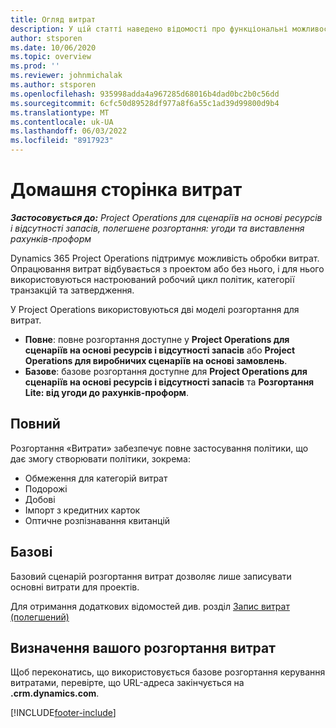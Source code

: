 ```yaml
---
title: Огляд витрат
description: У цій статті наведено відомості про функціональні можливості витрат у Project Operations.
author: stsporen
ms.date: 10/06/2020
ms.topic: overview
ms.prod: ''
ms.reviewer: johnmichalak
ms.author: stsporen
ms.openlocfilehash: 935998adda4a967285d68016b4dad0bc2b0c56dd
ms.sourcegitcommit: 6cfc50d89528df977a8f6a55c1ad39d99800d9b4
ms.translationtype: MT
ms.contentlocale: uk-UA
ms.lasthandoff: 06/03/2022
ms.locfileid: "8917923"
---
```

# <a name="expense-home-page"></a>Домашня сторінка витрат

_**Застосовується до:** Project Operations для сценаріїв на основі ресурсів і відсутності запасів, полегшене розгортання: угоди та виставлення рахунків-проформ_


Dynamics 365 Project Operations підтримує можливість обробки витрат. Опрацювання витрат відбувається з проектом або без нього, і для нього використовуються настроюваний робочий цикл політик, категорії транзакцій та затвердження.

У Project Operations використовуються дві моделі розгортання для витрат. 

- **Повне**: повне розгортання доступне у **Project Operations для сценаріїв на основі ресурсів і відсутності запасів** або **Project Operations для виробничих сценаріїв на основі замовлень**.
- **Базове**: базове розгортання доступне для **Project Operations для сценаріїв на основі ресурсів і відсутності запасів** та **Розгортання Lite: від угоди до рахунків-проформ**.

## <a name="full"></a>Повний 
Розгортання «Витрати» забезпечує повне застосування політики, що дає змогу створювати політики, зокрема:

  - Обмеження для категорій витрат
  - Подорожі
  - Добові
  - Імпорт з кредитних карток
  - Оптичне розпізнавання квитанцій

## <a name="basic"></a>Базові 
Базовий сценарій розгортання витрат дозволяє лише записувати основні витрати для проектів. 

Для отримання додаткових відомостей див. розділ [Запис витрат (полегшений)](basic-expense.md)

## <a name="determine-your-expense-deployment"></a>Визначення вашого розгортання витрат
Щоб переконатись, що використовується базове розгортання керування витратами, перевірте, що URL-адреса закінчується на **.crm.dynamics.com**. 


[!INCLUDE[footer-include](../includes/footer-banner.md)]